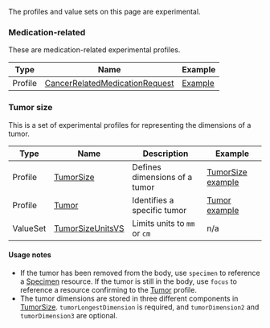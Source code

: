 The profiles and value sets on this page are experimental.

### Medication-related

These are medication-related experimental profiles.

| Type    | Name                             | Example                 |
| ------- | -------------------------------- | ----------------------- |
| Profile | [CancerRelatedMedicationRequest] | [Example][crmr-example] |

[CancerRelatedMedicationRequest]: StructureDefinition-mcode-cancer-related-medication-request.html
[crmr-example]: MedicationRequest-mCODECancerRelatedMedicationRequestExample1.html

### Tumor size

This is a set of experimental profiles for representing the dimensions of a tumor.

| Type     | Name               | Description                   | Example             |
| -------- | ------------------ | ----------------------------- | ------------------- |
| Profile  | [TumorSize]        | Defines dimensions of a tumor | [TumorSize example] |
| Profile  | [Tumor]            | Identifies a specific tumor   | [Tumor example]     |
| ValueSet | [TumorSizeUnitsVS] | Limits units to `mm` or `cm`  | n/a                 |

[TumorSize]: StructureDefinition-mcode-tumor-size.html
[TumorSize example]: Observation-example1-mcode-tumor-size.html
[Tumor]: StructureDefinition-mcode-tumor.html
[Tumor example]: BodyStructure-example1-mcode-tumor.html
[TumorSizeUnitsVS]: ValueSet-mcode-tumor-size-units-vs.html

#### Usage notes

- If the tumor has been removed from the body, use `specimen` to reference a [Specimen](http://hl7.org/fhir/R4/specimen.html) resource. If the tumor is still in the body, use `focus` to reference a resource confirming to the [Tumor] profile.
- The tumor dimensions are stored in three different components in [TumorSize]. `tumorLongestDimension` is required, and `tumorDimension2` and `tumorDimension3` are optional.